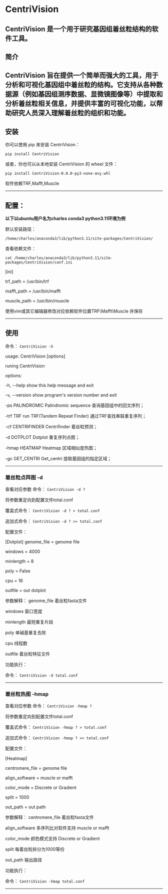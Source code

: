 # CentriVision

CentriVision 是一个用于研究基因组着丝粒结构的软件工具。
---

## 简介

CentriVision 旨在提供一个简单而强大的工具，用于分析和可视化基因组中着丝粒的结构。它支持从各种数据源（例如基因组测序数据、显微镜图像等）中提取和分析着丝粒相关信息，并提供丰富的可视化功能，以帮助研究人员深入理解着丝粒的组织和功能。
---

## 安装

你可以使用 pip 来安装 CentriVision：

`pip install CentriVision`

或者，你也可以从本地安装 CentriVision 的 wheel 文件：

`pip install CentriVision-0.0.0-py3-none-any.whl`

软件依赖TRF,Mafft,Muscle

---
## 配置：

**以下以ubuntu用户名为charles conda3 python3.11环境为例**


默认安装路径：

`/home/charles/anaconda3/lib/python3.11/site-packages/CentriVision/`

查看依赖文件：

`cat /home/charles/anaconda3/lib/python3.11/site-packages/CentriVision/conf.ini`

[ini]

trf_path = /usr/bin/trf

mafft_path = /usr/bin/mafft

muscle_path = /usr/bin/muscle


使用vim或其它编辑器修改对应依赖软件位置TRF\Mafft\Muscle 并保存

---

## 使用
命令： `CentriVision -h`

usage: CentriVision [options]

runing CentriVision

options:

-h, --help        show this help message and exit

-v, --version     show program's version number and exit

-ps PALINDROMIC   Palindromic sequence 查询基因组中的回文序列；

-trf TRF          run TRF(Tandem Repeat Finder) 通过TRF查找串联重复序列；

-cf CENTRIFINDER  Centrifinder 着丝粒预测；

-d DOTPLOT        Dotplot 重复序列点图；

-hmap HEATMAP     Heatmap 区域相似度热图；

-gc GET_CENTRI    Get_centri 提取基因组的指定区域；

***

### 着丝粒点阵图 -d

查看对应参数
命令： `CentriVision -d ?`

将参数重定向到配置文件total.conf

覆盖式命令：  `CentriVision -d ? > total.conf`

追加式命令：  `CentriVision -d ? >> total.conf`

配置文件：

[Dotplot]
genome_file = genome file

windows = 4000

minlength = 8

poly = False

cpu = 16

outfile = out dotplot


参数解释：
genome_file 着丝粒fasta文件

windows 窗口宽度

minlength 最短重复片段

poly 单碱基重复去除

cpu 线程数

outfile 着丝粒特征文件


功能执行：

命令： `CentriVision -d total.conf`

***

### 着丝粒热图 -hmap


查看对应参数
命令： `CentriVision -hmap ?`

将参数重定向到配置文件total.conf

覆盖式命令：  `CentriVision -hmap ? > total.conf`

追加式命令：  `CentriVision -hmap ? >> total.conf`


配置文件：

[Heatmap]

centromere_file = genome file

align_software = muscle or mafft

color_mode = Discrete or Gradient

split = 1000

out_path = out path

参数解释：
centromere_file 着丝粒fasta文件

align_software 多序列比对软件支持 muscle or mafft

color_mode 颜色模式支持 Discrete or Gradient

split 每着丝粒拆分为1000等份

out_path 输出路径


功能执行：

命令： `CentriVision -hmap total.conf`

***
